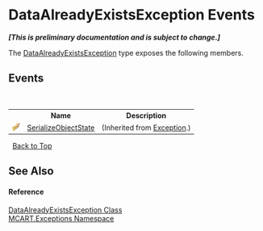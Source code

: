 # DataAlreadyExistsException Events
 _**\[This is preliminary documentation and is subject to change.\]**_

The <a href="d38f8a1d-34a7-b250-a201-95b3ecbe72d1">DataAlreadyExistsException</a> type exposes the following members.


## Events
&nbsp;<table><tr><th></th><th>Name</th><th>Description</th></tr><tr><td>![Protected event](media/protevent.gif "Protected event")</td><td><a href="http://msdn2.microsoft.com/es-es/library/ee332915" target="_blank">SerializeObjectState</a></td><td> (Inherited from <a href="http://msdn2.microsoft.com/es-es/library/c18k6c59" target="_blank">Exception</a>.)</td></tr></table>&nbsp;
<a href="#dataalreadyexistsexception-events">Back to Top</a>

## See Also


#### Reference
<a href="d38f8a1d-34a7-b250-a201-95b3ecbe72d1">DataAlreadyExistsException Class</a><br /><a href="36e6166c-cb29-ee06-1b8a-ebc61fae7b0a">MCART.Exceptions Namespace</a><br />